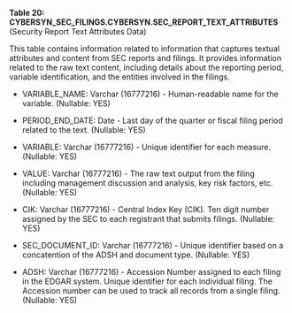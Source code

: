 **Table 20: CYBERSYN_SEC_FILINGS.CYBERSYN.SEC_REPORT_TEXT_ATTRIBUTES** (Security Report Text Attributes Data)

This table contains information related to information that captures textual attributes and content from SEC reports and filings. It provides information related to the raw text content, including details about the reporting period, variable identification, and the entities involved in the filings.

- VARIABLE_NAME: Varchar (16777216) - Human-readable name for the variable. (Nullable: YES)

- PERIOD_END_DATE: Date - Last day of the quarter or fiscal filing period related to the text. (Nullable: YES)

- VARIABLE: Varchar (16777216) - Unique identifier for each measure. (Nullable: YES)

- VALUE: Varchar (16777216) - The raw text output from the filing including management discussion and analysis, key risk factors, etc. (Nullable: YES)

- CIK: Varchar (16777216) - Central Index Key (CIK). Ten digit number assigned by the SEC to each registrant that submits filings. (Nullable: YES)

- SEC_DOCUMENT_ID: Varchar (16777216) - Unique identifier based on a concatention of the ADSH and document type. (Nullable: YES)

- ADSH: Varchar (16777216) - Accession Number assigned to each filing in the EDGAR system. Unique identifier for each individual filing. The Accession number can be used to track all records from a single filing. (Nullable: YES)

